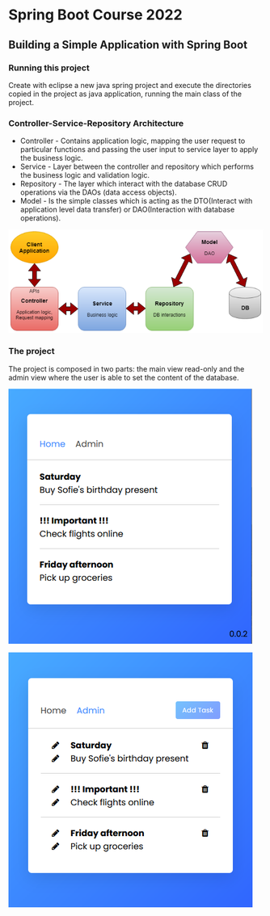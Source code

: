 # Spring Boot Course 2022

## Building a Simple Application with Spring Boot

### Running this project

Create with eclipse a new java spring project and execute the directories copied in the project as java application, running the main class of the project.

### Controller-Service-Repository Architecture

* Controller - Contains application logic, mapping the user request to particular functions and passing the user input to service layer to apply the business logic.
* Service - Layer between the controller and repository which performs the business logic and validation logic.
* Repository - The layer which interact with the database CRUD operations via the DAOs (data access objects).
* Model - Is the simple classes which is acting as the DTO(Interact with application level data transfer) or DAO(Interaction with database operations).


![Layers](readme_layers.png)

### The project

The project is composed in two parts: the main view read-only and the admin view where the user is able to set the content of the database.

![Layers](readme_screenshot_1.png)

![Layers](readme_screenshot_2.png)